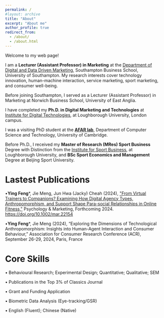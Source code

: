 ```yaml
---
permalink: /
#layout: archive
title: "About"
excerpt: "About me"
author_profile: true
redirect_from:
  - /about/
  - /about.html
---
```

Welcome to my web page!

I am a **Lecturer (Assistant Professor) in Marketing** at the <a href="https://www.southampton.ac.uk/people/6679dt/doctor-ying-feng#about/"> Department of Digital and Data Driven Marketing</a>, Southampton Business School, University of Southampton. My research interests cover technology innovation, human-machine interaction, service marketing, sport marketing, and consumer well-being. 

Before joining Southampton, I served as a Lecturer (Assistant Professor) in Marketing at Norwich Business School, University of East Anglia. 

I have completed my **Ph.D. in Digital Marketing and Technologies** at <a href="https://www.lborolondon.ac.uk/institutes/digital-technologies/">Institute for Digital Technologies</a>, at Loughborough University, London campus. 

I was a visiting PhD student at the **<a href="https://cambridge-afar.github.io/">AFAR lab</a>**, Department of Computer Science and Technology, University of Cambridge.  

Before Ph.D., I received my **Master of Research (MRes) Sport Business** Degree with Distinction from the <a href="https://www.lborolondon.ac.uk/institutes/sport-business/">Institute for Sport Business</a>, at Loughborough University, and **BSc Sport Economics and Management** Degree at Beijing Sport University.


# Lastest Publications
•**Ying Feng***, Jie Meng, Jun Hwa (Jacky) Cheah (2024), ["From Virtual Trainers to Companions? Examining How Digital Agency Types, Anthropomorphism, and Support Shape Para-social Relationships in Online Fitness,"](https://doi.org/10.1002/mar.22154) Psychology & Marketing, Forthcoming 2024. https://doi.org/10.1002/mar.22154
         
•**Ying Feng***, Jie Meng (2024), “Exploring the Dimensions of Technological Anthropomorphism: Insights into Human-Agent Interaction and Consumer Behaviour,” Association for Consumer Research Conference (ACR), September 26-29, 2024, Paris, France

         
# Core Skills
•	Behavioural Research; Experimental Design; Quantitative; Qualitative; SEM 

•	Publications in the Top 3% of Classics Journal 

•	Grant and Funding Application                  

•	Biometric Data Analysis (Eye-tracking/GSR)

•	English (Fluent); Chinese (Native)



